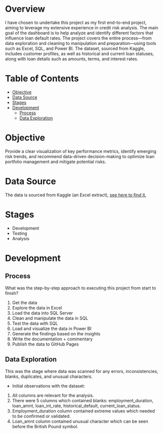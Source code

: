 # Overview

I have chosen to undertake this project as my first end-to-end project, aiming to leverage my extensive experience in credit risk analysis. The main goal of the dashboard is to help analyze and identify different factors that influence loan default rates. The project covers the entire process—from data exploration and cleaning to manipulation and preparation—using tools such as Excel, SQL, and Power BI. The dataset, sourced from Kaggle, includes customer profiles, as well as historical and current loan statuses, along with loan details such as amounts, terms, and interest rates.

# Table of Contents

- [Objective](#objective)
- [Data Source](#data-source)
- [Stages](#stages)
- [Development](#development)
  - [Process](#process)
  - [Data Exploration](#data-exploration)

# Objective

Provide a clear visualization of key performance metrics, identify emerging risk trends, and recommend data-driven decision-making to optimize loan portfolio management and mitigate potential risks.

# Data Source

The data is sourced from Kaggle (an Excel extract), [see here to find it.](https://www.kaggle.com/datasets/prakashraushan/loan-dataset/data)

# Stages

- Development
- Testing
- Analysis

# Development

## Process

What was the step-by-step approach to executing this project from start to finish?

1. Get the data
2. Explore the data in Excel
3. Load the data into SQL Server
4. Clean and manipulate the data in SQL
5. Test the data with SQL
6. Load and visualize the data in Power BI
7. Generate the findings based on the insights
8. Write the documentation + commentary
9. Publish the data to GitHub Pages

## Data Exploration

This was the stage where data was scanned for any errors, inconsistencies, blanks, duplicates, and unusual characters. 

- Initial observations with the dataset:

1. All columns are relevant for the analysis.
2. There were 5 columns which contained blanks: employment_duration, loan_amnt, loan_int_rate, historical_default, current_loan_status. 
3. Employment_duration column contained extreme values which needed to be confirmed or validated. 
4. Loan_amnt column contained unusual character which can be seen before the British Pound symbol.
  

